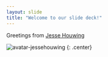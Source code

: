 ```yaml
---
layout: slide
title: "Welcome to our slide deck!"
---
```


Greetings from [Jesse Houwing](https://github.com/jessehouwing)

![avatar-jessehouwing](https://avatars.githubusercontent.com/u/4173387?v=4)
{: .center}
